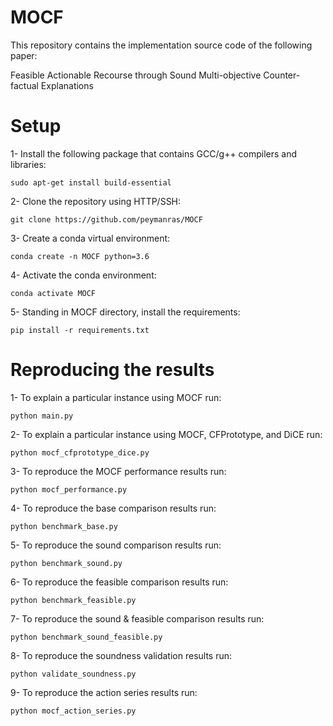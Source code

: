 # MOCF

This repository contains the implementation source code of the following paper:

Feasible Actionable Recourse through Sound Multi-objective Counter-factual Explanations

# Setup
1- Install the following package that contains GCC/g++ compilers and libraries:
```
sudo apt-get install build-essential
```
2- Clone the repository using HTTP/SSH:
```
git clone https://github.com/peymanras/MOCF
```
3- Create a conda virtual environment:
```
conda create -n MOCF python=3.6
```
4- Activate the conda environment: 
```
conda activate MOCF
```
5- Standing in MOCF directory, install the requirements:
```
pip install -r requirements.txt
```

# Reproducing the results
1- To explain a particular instance using MOCF run:
```
python main.py
```
2- To explain a particular instance using MOCF, CFPrototype, and DiCE run:
```
python mocf_cfprototype_dice.py
```
3- To reproduce the MOCF performance results run:
```
python mocf_performance.py
```
4- To reproduce the base comparison results run:
```
python benchmark_base.py
```
5- To reproduce the sound comparison results run:
```
python benchmark_sound.py
```
6- To reproduce the feasible comparison results run:
```
python benchmark_feasible.py
```
7- To reproduce the sound & feasible comparison results run:
```
python benchmark_sound_feasible.py
```
8- To reproduce the soundness validation results run:
```
python validate_soundness.py
```
9- To reproduce the action series results run:
```
python mocf_action_series.py
```
